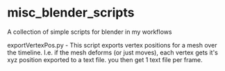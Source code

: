 # misc_blender_scripts
A collection of simple scripts for blender in my workflows


exportVertexPos.py - This script exports vertex positions for a mesh over the timeline. I.e. if the mesh deforms (or just moves), each vertex gets it's xyz position exported to a text file.  you then get 1 text file per frame.

